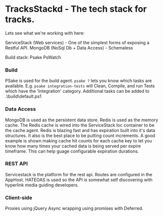 # TracksStackd - The tech stack for tracks.

Lets see what we're working with here:

ServiceStack (Web services) - One of the simplest forms of exposing a Restful API.
MongoDB (NoSql Db + Data Access) - Schemaless

Build stack:
Psake
PsWatch

### Build

PSake is used for the build agent. `psake ?` lets you know which tasks are available.
E.g. `psake integration-tests` will Clean, Compile, and run Tests which have the 'Integration' category.
Additional tasks can be added to .\build\default.ps1

### Data Access

MongoDB is used as the persistent data store. Redis is used as the memory cache.
The Redis cache is wired into the ServiceStack Ioc container to be the cache agent.
Redis is blazing fast and has expiration built into it's data structures. It also is the
best place to be putting count increments. A good example is shown making cache hit counts for each cache key to let you know how many times your cached data is being served per expire timeframe. This can help guage configurable expiration durations.



### REST API

Servicestack is the platform for the rest api. Routes are configured in the AppHost.
HATEOAS is used so the API is somewhat self discovering with hyperlink media guiding developers.

### Client-side

Proxies using jQuery Async wrapping using promises with Deferred.

